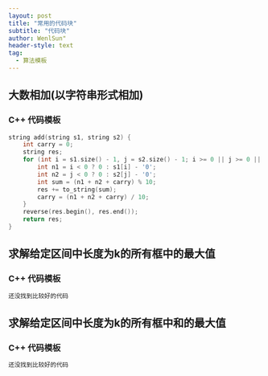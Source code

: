 ```yaml
---
layout: post
title: "常用的代码块"
subtitle: "代码块"
author: WenlSun"
header-style: text
tag:
  - 算法模板
---
```

## 大数相加(以字符串形式相加)

### C++ 代码模板

```c++
string add(string s1, string s2) {
    int carry = 0;
    string res;
    for (int i = s1.size() - 1, j = s2.size() - 1; i >= 0 || j >= 0 || carry; i--, j--) {
        int n1 = i < 0 ? 0 : s1[i] - '0';
        int n2 = j < 0 ? 0 : s2[j] - '0';
        int sum = (n1 + n2 + carry) % 10;
        res += to_string(sum);
        carry = (n1 + n2 + carry) / 10;
    }
    reverse(res.begin(), res.end());
    return res;
}
```

## 求解给定区间中长度为k的所有框中的最大值

### C++ 代码模板

```c++
还没找到比较好的代码
```

## 求解给定区间中长度为k的所有框中和的最大值

### C++ 代码模板

```c++
还没找到比较好的代码
```


